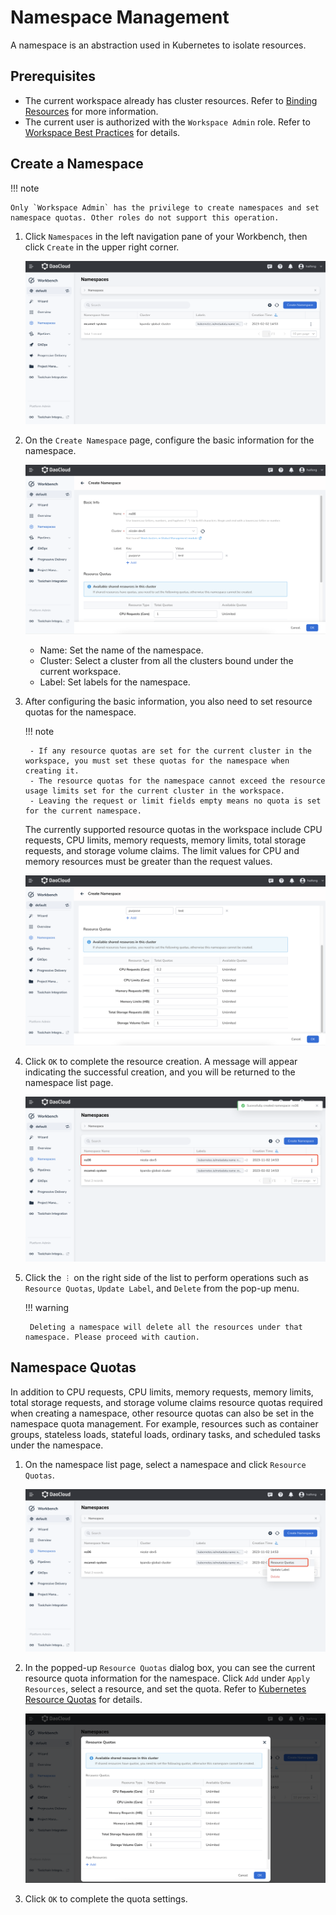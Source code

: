 # Namespace Management

A namespace is an abstraction used in Kubernetes to isolate resources.

## Prerequisites

- The current workspace already has cluster resources. Refer to [Binding Resources](../../../ghippo/user-guide/workspace/quota.md) for more information.
- The current user is authorized with the `Workspace Admin` role. Refer to [Workspace Best Practices](../../../ghippo/user-guide/workspace/ws-best-practice.md) for details.

## Create a Namespace

!!! note

    Only `Workspace Admin` has the privilege to create namespaces and set namespace quotas. Other roles do not support this operation.

1. Click `Namespaces` in the left navigation pane of your Workbench, then click `Create` in the upper right corner.

    ![namespace-listpng](../../images/create00.png)

2. On the `Create Namespace` page, configure the basic information for the namespace.

    ![namespace-create01](../../images/create01.png)

    - Name: Set the name of the namespace.
    - Cluster: Select a cluster from all the clusters bound under the current workspace.
    - Label: Set labels for the namespace.

3. After configuring the basic information, you also need to set resource quotas for the namespace.

    !!! note

        - If any resource quotas are set for the current cluster in the workspace, you must set these quotas for the namespace when creating it.
        - The resource quotas for the namespace cannot exceed the resource usage limits set for the current cluster in the workspace.
        - Leaving the request or limit fields empty means no quota is set for the current namespace.

    The currently supported resource quotas in the workspace include CPU requests, CPU limits, memory requests, memory limits, total storage requests, and storage volume claims. The limit values for CPU and memory resources must be greater than the request values.

    ![namespace-create02](../../images/create02.png)

4. Click `OK` to complete the resource creation. A message will appear indicating the successful creation, and you will be returned to the namespace list page.

    ![namespace-list01](../../images/create03.png)

5. Click the `︙` on the right side of the list to perform operations such as `Resource Quotas`, `Update Label`, and `Delete` from the pop-up menu.

    !!! warning

        Deleting a namespace will delete all the resources under that namespace. Please proceed with caution.

## Namespace Quotas

In addition to CPU requests, CPU limits, memory requests, memory limits, total storage requests, and storage volume claims resource quotas required when creating a namespace, other resource quotas can also be set in the namespace quota management. For example, resources such as container groups, stateless loads, stateful loads, ordinary tasks, and scheduled tasks under the namespace.

1. On the namespace list page, select a namespace and click `Resource Quotas`.

    ![namespace-quota](../../images/ns-quota01.png)

2. In the popped-up `Resource Quotas` dialog box, you can see the current resource quota information for the namespace. Click `Add` under `Apply Resources`, select a resource, and set the quota. Refer to [Kubernetes Resource Quotas](https://kubernetes.io/docs/concepts/policy/resource-quotas/) for details.

    ![namespace-quota01](../../images/ns-quota02.png)

3. Click `OK` to complete the quota settings.
